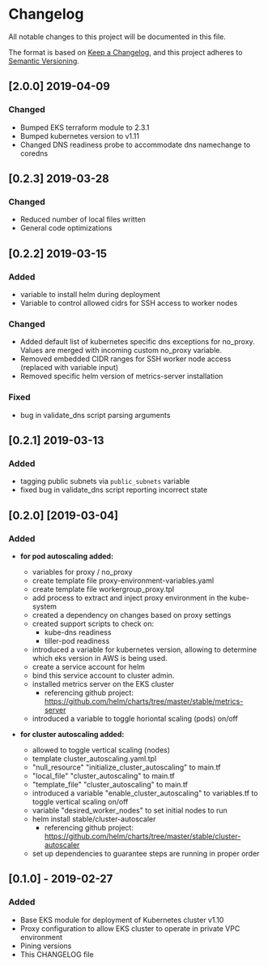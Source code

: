 # Changelog
All notable changes to this project will be documented in this file.

The format is based on [Keep a Changelog](https://keepachangelog.com/en/1.0.0/),
and this project adheres to [Semantic Versioning](https://semver.org/spec/v2.0.0.html).

## [2.0.0] 2019-04-09
### Changed
- Bumped EKS terraform module to 2.3.1
- Bumped kubernetes version to v1.11
- Changed DNS readiness probe to accommodate dns namechange to coredns

## [0.2.3] 2019-03-28
### Changed
- Reduced number of local files written
- General code optimizations

## [0.2.2] 2019-03-15
### Added
- variable to install helm during deployment
- Variable to control allowed cidrs for SSH access to worker nodes

### Changed
- Added default list of kubernetes specific dns exceptions for no_proxy. Values are merged with incoming custom no_proxy variable.
- Removed embedded CIDR ranges for SSH worker node access (replaced with variable input)
- Removed specific helm version of metrics-server installation

### Fixed
- bug in validate_dns script parsing arguments

## [0.2.1] 2019-03-13
### Added
- tagging public subnets via `public_subnets` variable
- fixed bug in validate_dns script reporting incorrect state

## [0.2.0] [2019-03-04]
### Added
- **for pod autoscaling added:**
  - variables for proxy / no_proxy
  - create template file proxy-environment-variables.yaml
  - create template file workergroup_proxy.tpl
  - add process to extract and inject proxy environment in the kube-system 
  - created a dependency on changes based on proxy settings
  - created support scripts to check on:
    - kube-dns readiness
    - tiller-pod readiness
  - introduced a variable for kubernetes version, allowing to determine which eks version in AWS is being used.
  - create a service account for helm
  - bind this service account to cluster admin.
  - installed metrics server on the EKS cluster
    - referencing github project: https://github.com/helm/charts/tree/master/stable/metrics-server
  - introduced a variable to toggle horiontal scaling (pods) on/off

- **for cluster autoscaling added:**
  - allowed to toggle vertical scaling (nodes)
  - template cluster_autoscaling.yaml.tpl
  - "null_resource" "initialize_cluster_autoscaling" to main.tf
  - "local_file" "cluster_autoscaling" to main.tf
  - "template_file" "cluster_autoscaling" to main.tf
  - introduced a variable "enable_cluster_autoscaling" to variables.tf to toggle vertical scaling on/off
  - variable "desired_worker_nodes" to set initial nodes to run
  - helm install stable/cluster-autoscaler
    - referencing github project: https://github.com/helm/charts/tree/master/stable/cluster-autoscaler
  - set up dependencies to guarantee steps are running in proper order


## [0.1.0] - 2019-02-27
### Added
- Base EKS module for deployment of Kubernetes cluster v1.10
- Proxy configuration to allow EKS cluster to operate in private VPC environment
- Pining versions
- This CHANGELOG file



